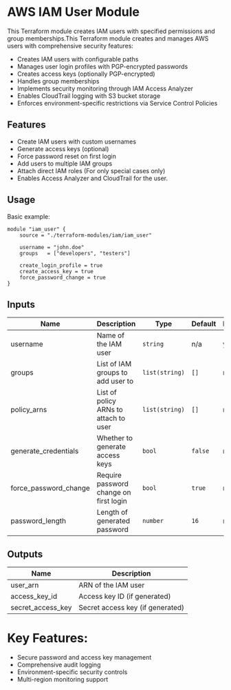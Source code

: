 # AWS IAM User Module

This Terraform module creates IAM users with specified permissions and group memberships.This Terraform module creates and manages AWS users with comprehensive security features:

 - Creates IAM users with configurable paths
 - Manages user login profiles with PGP-encrypted passwords
 - Creates access keys (optionally PGP-encrypted)
 - Handles group memberships
 - Implements security monitoring through IAM Access Analyzer
 - Enables CloudTrail logging with S3 bucket storage
 - Enforces environment-specific restrictions via Service Control Policies
 

## Features

- Create IAM users with custom usernames
- Generate access keys (optional)
- Force password reset on first login
- Add users to multiple IAM groups
- Attach direct IAM roles (For only special cases only)
- Enables Access Analyzer and CloudTrail for the user.

## Usage

Basic example:

```hcl
module "iam_user" {
    source = "./terraform-modules/iam/iam_user"

    username = "john.doe"
    groups   = ["developers", "testers"]
    
    create_login_profile = true
    create_access_key = true
    force_password_change = true
}
```

## Inputs

| Name | Description | Type | Default | Required |
|------|-------------|------|---------|----------|
| username | Name of the IAM user | `string` | n/a | yes |
| groups | List of IAM groups to add user to | `list(string)` | `[]` | no |
| policy_arns | List of policy ARNs to attach to user | `list(string)` | `[]` | no |
| generate_credentials | Whether to generate access keys | `bool` | `false` | no |
| force_password_change | Require password change on first login | `bool` | `true` | no |
| password_length | Length of generated password | `number` | `16` | no |

## Outputs

| Name | Description |
|------|-------------|
| user_arn | ARN of the IAM user |
| access_key_id | Access key ID (if generated) |
| secret_access_key | Secret access key (if generated) |



# Key Features:
 - Secure password and access key management
 - Comprehensive audit logging
 - Environment-specific security controls
 - Multi-region monitoring support